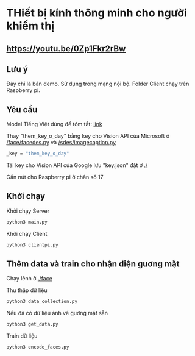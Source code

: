 # THiết bị kính thông minh cho người khiếm thị

## https://youtu.be/0Zp1Fkr2rBw

## Lưu ý

Đây chỉ là bản demo. Sử dụng trong mạng nội bộ.
Folder Client chạy trên Raspberry pi.

## Yêu cầu

Model Tiếng Việt dùng để tóm tắt: [link ](https://www.dropbox.com/s/7de79czdc85pe8u/vi.tar.gz?dl=0)

Thay "them_key_o_day" bằng key cho Vision API của Microsoft ở [/face/facedes.py]() và [/sdes/imagecaption.py]()

```bash
_key = "them_key_o_day"
```
Tải key cho Vision API của Google lưu "key.json" đặt ở [./]()

Gắn nút cho Raspberry pi ở chân số 17
## Khởi chạy

Khởi chạy Server

```bash
python3 main.py
```
Khởi chạy Client

```bash
python3 clientpi.py
```
## Thêm data và train cho nhận diện guơng mặt
Chạy lênh ở [./face]()

Thu thập dữ liệu

```bash
python3 data_collection.py
```
Nếu đã có dữ liệu ảnh về guơng mặt sẵn

```bash
python3 get_data.py
```
Train dữ liệu 

```bash
python3 encode_faces.py
```
 

